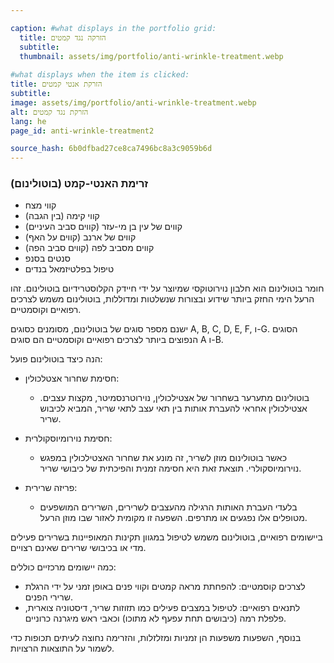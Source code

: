 ```yaml
---

caption: #what displays in the portfolio grid:
  title: הזרקה נגד קמטים
  subtitle: 
  thumbnail: assets/img/portfolio/anti-wrinkle-treatment.webp
  
#what displays when the item is clicked:
title: הזרקת אנטי קמטים
subtitle: 
image: assets/img/portfolio/anti-wrinkle-treatment.webp
alt: הזרקת נגד קמטים
lang: he
page_id: anti-wrinkle-treatment2

source_hash: 6b0dfbad27ce8ca7496bc8a3c9059b6d
---
```

### זרימת האנטי-קמט (בוטולינום)
- קווי מצח
- קווי קימה (בין הגבה)
- קווים של עין בן מי-עזר (קווים סביב העיניים)
- קווים של ארנב (קווים על האף)
- קווים מסביב לפה (קווים סביב הפה)
- סנטים בסנפ
- טיפול בפלטיזמאל בנדים

חומר בוטולינום הוא חלבון נוירוטוקסי שמיוצר על ידי חיידק הקלוסטרידיום בוטולינום. זהו הרעל הימי החזק ביותר שידוע ובצורות שנשלטות ומדוללות, בוטולינום משמש לצרכים רפואיים וקוסמטיים.

ישנם מספר סוגים של בוטולינום, מסומנים כסוגים A, B, C, D, E, F, ו-G. הסוגים הנפוצים ביותר לצרכים רפואיים וקוסמטיים הם סוגים A ו-B.

הנה כיצד בוטולינום פועל:
- חסימת שחרור אצטלכולין:
  - בוטולינום מתערער בשחרור של אצטילכולין, נוירוטרנסמיטר, מקצות עצבים. אצטילכולין אחראי להעברת אותות בין תאי עצב לתאי שריר, המביא לכיבוש שריר.
  
- חסימת נוירומיוסקולרית:
  - כאשר בוטולינום מוזן לשריר, זה מונע את שחרור האצטילכולין במפגש נוירומיוסקולרי. תוצאת זאת היא חסימה זמנית והפיכתית של כיבושי שריר.
  
- פריזה שרירית:
  - בלעדי העברת האותות הרגילה מהעצבים לשרירים, השרירים המושפעים מטופלים אלו נפגעים או מתרפים. השפעה זו מקומית לאזור שבו מוזן הרעל.

ביישומים רפואיים, בוטולינום משמש לטיפול במגוון תקינות המאופיינות בשרירים פעילים מדי או בכיבושי שרירים שאינם רצויים.

כמה יישומים מרכזיים כוללים:
- לצרכים קוסמטיים: להפחתת מראה קמטים וקווי פנים באופן זמני על ידי הרגלת שרירי הפנים.
- לתנאים רפואיים: לטיפול במצבים פעילים כמו תזוזות שריר, דיסטוניה צוארית, פלפלת רמה (כיבושים תחת עפעף לא מתוכו) וכאבי ראש מיגרנה כרוניים.

בנוסף, השפעות משפעות הן זמניות ומזלזלות, והזרימה נחוצה לעיתים תכופות כדי לשמור על התוצאות הרצויות.